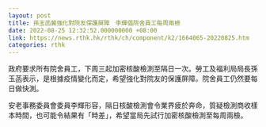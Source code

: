 ```yaml
---
layout: post
title: 孫玉菡冀強化對院友保護屏障　李輝倡院舍員工每周兩檢
date: 2022-08-25 12:32:52.000000000 +08:00
link: https://news.rthk.hk/rthk/ch/component/k2/1664065-20220825.htm
categories: rthk
---
```


政府要求所有院舍員工，下周三起加密核酸檢測至隔日一次。勞工及福利局局長孫玉菡表示，是根據疫情變化而定，希望強化對院友的保護屏障。院舍員工仍然要每日做快測。

安老事務委員會委員李輝形容，隔日核酸檢測會令業界疲於奔命，質疑檢測商收樣本時間，也可能令結果有「時差」，希望當局先試行加密核酸檢測至每周兩檢。
